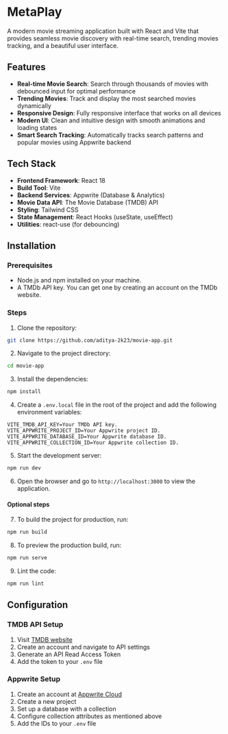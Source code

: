 # MetaPlay

A modern movie streaming application built with React and Vite that provides seamless movie discovery with real-time search, trending movies tracking, and a beautiful user interface.

## Features

- **Real-time Movie Search**: Search through thousands of movies with debounced input for optimal performance
- **Trending Movies**: Track and display the most searched movies dynamically
- **Responsive Design**: Fully responsive interface that works on all devices
- **Modern UI**: Clean and intuitive design with smooth animations and loading states
- **Smart Search Tracking**: Automatically tracks search patterns and popular movies using Appwrite backend

## Tech Stack

- **Frontend Framework**: React 18
- **Build Tool**: Vite
- **Backend Services**: Appwrite (Database & Analytics)
- **Movie Data API**: The Movie Database (TMDB) API
- **Styling**: Tailwind CSS
- **State Management**: React Hooks (useState, useEffect)
- **Utilities**: react-use (for debouncing)

## Installation

### Prerequisites

- Node.js and npm installed on your machine.
- A TMDb API key. You can get one by creating an account on the TMDb website.

### Steps

1. Clone the repository:

```bash
git clone https://github.com/aditya-2k23/movie-app.git
```

2. Navigate to the project directory:

```bash
cd movie-app
```

3. Install the dependencies:

```bash
npm install
```

4. Create a `.env.local` file in the root of the project and add the following environment variables:

```env
VITE_TMDB_API_KEY=Your TMDb API key.
VITE_APPWRITE_PROJECT_ID=Your Appwrite project ID.
VITE_APPWRITE_DATABASE_ID=Your Appwrite database ID.
VITE_APPWRITE_COLLECTION_ID=Your Appwrite collection ID.
```

5. Start the development server:

```bash
npm run dev
```

6. Open the browser and go to `http://localhost:3000` to view the application.

#### Optional steps

7. To build the project for production, run:

```bash
npm run build
```

8. To preview the production build, run:

```bash
npm run serve
```

9. Lint the code:

```bash
npm run lint
```


## Configuration

### TMDB API Setup
1. Visit [TMDB website](https://www.themoviedb.org/)
2. Create an account and navigate to API settings
3. Generate an API Read Access Token
4. Add the token to your `.env` file

### Appwrite Setup
1. Create an account at [Appwrite Cloud](https://cloud.appwrite.io/)
2. Create a new project
3. Set up a database with a collection
4. Configure collection attributes as mentioned above
5. Add the IDs to your `.env` file

